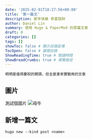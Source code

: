 ```yaml
---
date: '2025-02-01T18:27:56+08:00'
title: '第一篇文'
description: 新年快樂 恭喜發財
author: Daniel Lin
summary: 使用 Hugo & PaperMod 的首篇文章
draft: 0
categories: []
tags: []
showToc: false # 顯示目錄區塊
TocOpen: false # 展開目錄
ShowReadingTime: true # 閱讀時間
ShowBreadCrumbs: true # 導覽路徑
---
```


```
明明是值得慶祝的開頭，但全是拿來實驗用的文章
```

## 圖片

測試個圖片
![母牛](images/風景.jpeg)

## 新增一篇文

```
hugo new --kind post <name>
```
